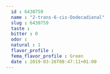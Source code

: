 ```yaml
---
  id : 6430759
  name : "2-trans-6-cis-Dodecadienal"
  slug : 6430759
  taste : 
  bitter : 0
  odor : 
  natural : 1
  flavor_profile : 
  fema_flavor_profile : Green
  date : 2019-03-26T08:47:11+01:00
---
```



